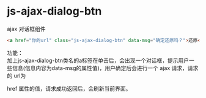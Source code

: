# js-ajax-dialog-btn

ajax 对话框组件
```html
<a href="你的url" class="js-ajax-dialog-btn" data-msg="确定还原吗？">还原</a>
```

功能：  
加上js-ajax-dialog-btn类名的a标签在单击后，会出现一个对话框，提示用户一些信息(信息内容为data-msg的属性值)，用户确定后会进行一个 ajax 请求，请求的 url为

href 属性的值，请求成功返回后，会刷新当前界面。